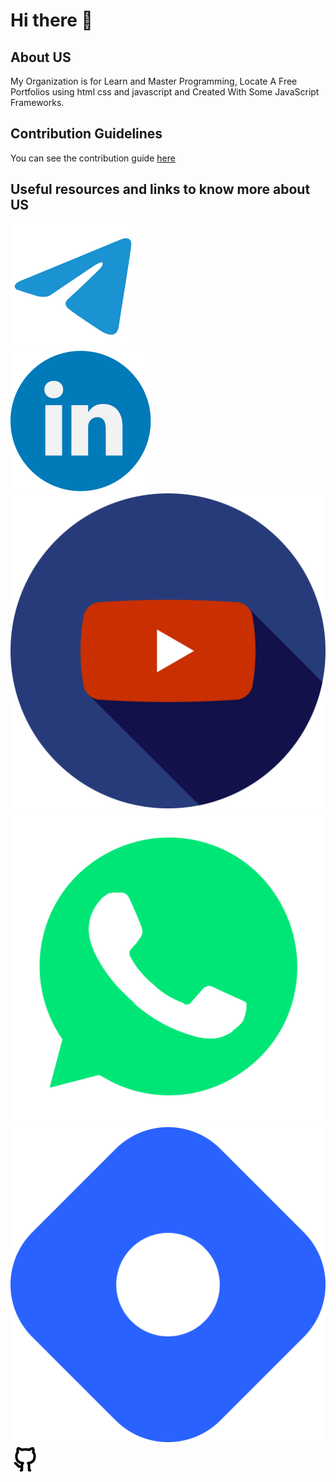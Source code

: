 # Hi there 👋

## About US
My Organization is for Learn and Master Programming, Locate A Free Portfolios using html css and javascript and Created With Some JavaScript Frameworks.

## Contribution Guidelines
You can see the contribution guide [here]()

## Useful resources and links to know more about US
<a href="https://t.me/Programming_School_Pro"><img src="./Telegram.svg" /></a><br />
<a href="https://www.linkedin.com/company/programingschool"><img src="./Linkedin.svg" /></a><br />
<a href="https://www.youtube.com/channel/UC1YTVmV31RZV2oie1kKpJkw"><img src="./YouTube.svg" /></a><br />
<a href="https://chat.whatsapp.com/GDKVE1WrVE6KkmRfdWMiNA"><img src="./Whatsapp.svg" /></a><br />
<a href="https://hashnode.com/@Programing-School"><img src="./Hashnode.svg" /></a><br />
<a href="https://github.com/Programing-School"><img src="./GitHub.svg" /></a><br />

<!--

**Here are some ideas to get you started:**

🙋‍♀️ A short introduction - what is your organization all about?
🌈 Contribution guidelines - how can the community get involved?
👩‍💻 Useful resources - where can the community find your docs? Is there anything else the community should know?
🍿 Fun facts - what does your team eat for breakfast?
🧙 Remember, you can do mighty things with the power of [Markdown](https://docs.github.com/github/writing-on-github/getting-started-with-writing-and-formatting-on-github/basic-writing-and-formatting-syntax)
-->
